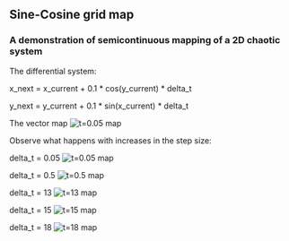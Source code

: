 ## Sine-Cosine grid map

### A demonstration of semicontinuous mapping of a 2D chaotic system

The differential system:

x_next = x_current + 0.1 * cos(y_current) * delta_t

y_next = y_current + 0.1 * sin(x_current) * delta_t
  
  
The vector map
![t=0.05 map]({{https://blbadger.github.io}}/grid_map/cossin_vectors.png)


Observe what happens with increases in the step size:

delta_t = 0.05
![t=0.05 map]({{https://blbadger.github.io}}/grid_map/cossin_0.05t.png)

delta_t = 0.5
![t=0.5 map]({{https://blbadger.github.io}}/grid_map/cossin_0.5t.png)

delta_t = 13
![t=13 map]({{https://blbadger.github.io}}/grid_map/cossin_13t.png)

delta_t = 15
![t=15 map]({{https://blbadger.github.io}}/grid_map/cossin_15t.png)

delta_t = 18
![t=18 map]({{https://blbadger.github.io}}/grid_map/cossin_18t.png)
